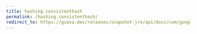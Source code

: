 ```yaml
---
title: hashing.consistenthash
permalink: /hashing.consistenthash/
redirect_to: https://guava.dev/releases/snapshot-jre/api/docs/com/google/common/hash/Hashing.html#consistentHash-long-int-
---
```

